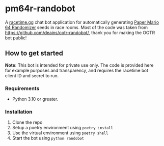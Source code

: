 # pm64r-randobot

A [racetime.gg](https://racetime.gg) chat bot application for automatically 
generating [Paper Mario 64 Randomizer](https://pm64randomizer.com/) seeds in race rooms.
Most of the code was taken from https://github.com/deains/ootr-randobot/, thank you for making the OOTR bot public!

## How to get started

**Note:** This bot is intended for private use only. The code is provided here
for example purposes and transparency, and requires the racetime bot client ID and secret to run.

### Requirements

* Python 3.10 or greater.

### Installation

1. Clone the repo
2. Setup a poetry environment using `poetry install`
3. Use the virtual environment using `poetry shell`
4. Start the bot using `python randobot`

